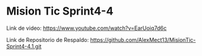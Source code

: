 # Mision Tic Sprint4-4

Link de video: https://www.youtube.com/watch?v=EarUoiq7d6c 

Link de Repositorio de Respaldo: https://github.com/AlexMect13/MisionTic-Sprint4-4.1.git 
